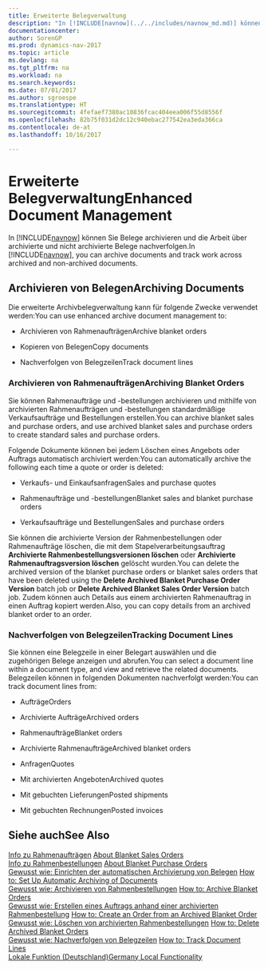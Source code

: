 ```yaml
---
title: Erweiterte Belegverwaltung
description: "In [!INCLUDE[navnow](../../includes/navnow_md.md)] können Sie Belege archivieren und die Arbeit über archivierte und nicht archivierte Belege nachverfolgen."
documentationcenter: 
author: SorenGP
ms.prod: dynamics-nav-2017
ms.topic: article
ms.devlang: na
ms.tgt_pltfrm: na
ms.workload: na
ms.search.keywords: 
ms.date: 07/01/2017
ms.author: sgroespe
ms.translationtype: HT
ms.sourcegitcommit: 4fefaef7380ac10836fcac404eea006f55d8556f
ms.openlocfilehash: 82b75f031d2dc12c940ebac277542ea3eda366ca
ms.contentlocale: de-at
ms.lasthandoff: 10/16/2017

---
```

# <a name="enhanced-document-management"></a><span data-ttu-id="fb070-103">Erweiterte Belegverwaltung</span><span class="sxs-lookup"><span data-stu-id="fb070-103">Enhanced Document Management</span></span>
<span data-ttu-id="fb070-104">In [!INCLUDE[navnow](../../includes/navnow_md.md)] können Sie Belege archivieren und die Arbeit über archivierte und nicht archivierte Belege nachverfolgen.</span><span class="sxs-lookup"><span data-stu-id="fb070-104">In [!INCLUDE[navnow](../../includes/navnow_md.md)], you can archive documents and track work across archived and non-archived documents.</span></span>  
  
## <a name="archiving-documents"></a><span data-ttu-id="fb070-105">Archivieren von Belegen</span><span class="sxs-lookup"><span data-stu-id="fb070-105">Archiving Documents</span></span>  
 <span data-ttu-id="fb070-106">Die erweiterte Archivbelegverwaltung kann für folgende Zwecke verwendet werden:</span><span class="sxs-lookup"><span data-stu-id="fb070-106">You can use enhanced archive document management to:</span></span>  
  
-   <span data-ttu-id="fb070-107">Archivieren von Rahmenaufträgen</span><span class="sxs-lookup"><span data-stu-id="fb070-107">Archive blanket orders</span></span>  
  
-   <span data-ttu-id="fb070-108">Kopieren von Belegen</span><span class="sxs-lookup"><span data-stu-id="fb070-108">Copy documents</span></span>  
  
-   <span data-ttu-id="fb070-109">Nachverfolgen von Belegzeilen</span><span class="sxs-lookup"><span data-stu-id="fb070-109">Track document lines</span></span>  
  
### <a name="archiving-blanket-orders"></a><span data-ttu-id="fb070-110">Archivieren von Rahmenaufträgen</span><span class="sxs-lookup"><span data-stu-id="fb070-110">Archiving Blanket Orders</span></span>  
 <span data-ttu-id="fb070-111">Sie können Rahmenaufträge und -bestellungen archivieren und mithilfe von archivierten Rahmenaufträgen und -bestellungen standardmäßige Verkaufsaufträge und Bestellungen erstellen.</span><span class="sxs-lookup"><span data-stu-id="fb070-111">You can archive blanket sales and purchase orders, and use archived blanket sales and purchase orders to create standard sales and purchase orders.</span></span>  
  
 <span data-ttu-id="fb070-112">Folgende Dokumente können bei jedem Löschen eines Angebots oder Auftrags automatisch archiviert werden:</span><span class="sxs-lookup"><span data-stu-id="fb070-112">You can automatically archive the following each time a quote or order is deleted:</span></span>  
  
-   <span data-ttu-id="fb070-113">Verkaufs- und Einkaufsanfragen</span><span class="sxs-lookup"><span data-stu-id="fb070-113">Sales and purchase quotes</span></span>  
  
-   <span data-ttu-id="fb070-114">Rahmenaufträge und -bestellungen</span><span class="sxs-lookup"><span data-stu-id="fb070-114">Blanket sales and blanket purchase orders</span></span>  
  
-   <span data-ttu-id="fb070-115">Verkaufsaufträge und Bestellungen</span><span class="sxs-lookup"><span data-stu-id="fb070-115">Sales and purchase orders</span></span>  
  
 <span data-ttu-id="fb070-116">Sie können die archivierte Version der Rahmenbestellungen oder Rahmenaufträge löschen, die mit dem Stapelverarbeitungsauftrag **Archivierte Rahmenbestellungsversionen löschen** oder **Archivierte Rahmenauftragsversion löschen** gelöscht wurden.</span><span class="sxs-lookup"><span data-stu-id="fb070-116">You can delete the archived version of the blanket purchase orders or blanket sales orders that have been deleted using the **Delete Archived Blanket Purchase Order Version** batch job or **Delete Archived Blanket Sales Order Version** batch job.</span></span> <span data-ttu-id="fb070-117">Zudem können auch Details aus einem archivierten Rahmenauftrag in einen Auftrag kopiert werden.</span><span class="sxs-lookup"><span data-stu-id="fb070-117">Also, you can copy details from an archived blanket order to an order.</span></span>  
  
### <a name="tracking-document-lines"></a><span data-ttu-id="fb070-118">Nachverfolgen von Belegzeilen</span><span class="sxs-lookup"><span data-stu-id="fb070-118">Tracking Document Lines</span></span>  
 <span data-ttu-id="fb070-119">Sie können eine Belegzeile in einer Belegart auswählen und die zugehörigen Belege anzeigen und abrufen.</span><span class="sxs-lookup"><span data-stu-id="fb070-119">You can select a document line within a document type, and view and retrieve the related documents.</span></span> <span data-ttu-id="fb070-120">Belegzeilen können in folgenden Dokumenten nachverfolgt werden:</span><span class="sxs-lookup"><span data-stu-id="fb070-120">You can track document lines from:</span></span>  
  
-   <span data-ttu-id="fb070-121">Aufträge</span><span class="sxs-lookup"><span data-stu-id="fb070-121">Orders</span></span>  
  
-   <span data-ttu-id="fb070-122">Archivierte Aufträge</span><span class="sxs-lookup"><span data-stu-id="fb070-122">Archived orders</span></span>  
  
-   <span data-ttu-id="fb070-123">Rahmenaufträge</span><span class="sxs-lookup"><span data-stu-id="fb070-123">Blanket orders</span></span>  
  
-   <span data-ttu-id="fb070-124">Archivierte Rahmenaufträge</span><span class="sxs-lookup"><span data-stu-id="fb070-124">Archived blanket orders</span></span>  
  
-   <span data-ttu-id="fb070-125">Anfragen</span><span class="sxs-lookup"><span data-stu-id="fb070-125">Quotes</span></span>  
  
-   <span data-ttu-id="fb070-126">Mit archivierten Angeboten</span><span class="sxs-lookup"><span data-stu-id="fb070-126">Archived quotes</span></span>  
  
-   <span data-ttu-id="fb070-127">Mit gebuchten Lieferungen</span><span class="sxs-lookup"><span data-stu-id="fb070-127">Posted shipments</span></span>  
  
-   <span data-ttu-id="fb070-128">Mit gebuchten Rechnungen</span><span class="sxs-lookup"><span data-stu-id="fb070-128">Posted invoices</span></span>  
  
## <a name="see-also"></a><span data-ttu-id="fb070-129">Siehe auch</span><span class="sxs-lookup"><span data-stu-id="fb070-129">See Also</span></span>  
 <span data-ttu-id="fb070-130">[Info zu Rahmenaufträgen](about-blanket-sales-orders.md) </span><span class="sxs-lookup"><span data-stu-id="fb070-130">[About Blanket Sales Orders](about-blanket-sales-orders.md) </span></span>  
 <span data-ttu-id="fb070-131">[Info zu Rahmenbestellungen](about-blanket-purchase-orders.md) </span><span class="sxs-lookup"><span data-stu-id="fb070-131">[About Blanket Purchase Orders](about-blanket-purchase-orders.md) </span></span>  
 <span data-ttu-id="fb070-132">[Gewusst wie: Einrichten der automatischen Archivierung von Belegen](how-to-set-up-automatic-archiving-of-documents.md) </span><span class="sxs-lookup"><span data-stu-id="fb070-132">[How to: Set Up Automatic Archiving of Documents](how-to-set-up-automatic-archiving-of-documents.md) </span></span>  
 <span data-ttu-id="fb070-133">[Gewusst wie: Archivieren von Rahmenbestellungen](how-to-archive-blanket-orders.md) </span><span class="sxs-lookup"><span data-stu-id="fb070-133">[How to: Archive Blanket Orders](how-to-archive-blanket-orders.md) </span></span>  
 <span data-ttu-id="fb070-134">[Gewusst wie: Erstellen eines Auftrags anhand einer archivierten Rahmenbestellung](how-to-create-an-order-from-an-archived-blanket-order.md) </span><span class="sxs-lookup"><span data-stu-id="fb070-134">[How to: Create an Order from an Archived Blanket Order](how-to-create-an-order-from-an-archived-blanket-order.md) </span></span>  
 <span data-ttu-id="fb070-135">[Gewusst wie: Löschen von archivierten Rahmenbestellungen](how-to-delete-archived-blanket-orders.md) </span><span class="sxs-lookup"><span data-stu-id="fb070-135">[How to: Delete Archived Blanket Orders](how-to-delete-archived-blanket-orders.md) </span></span>  
 <span data-ttu-id="fb070-136">[Gewusst wie: Nachverfolgen von Belegzeilen](how-to-track-document-lines.md) </span><span class="sxs-lookup"><span data-stu-id="fb070-136">[How to: Track Document Lines](how-to-track-document-lines.md) </span></span>  
 [<span data-ttu-id="fb070-137">Lokale Funktion (Deutschland)</span><span class="sxs-lookup"><span data-stu-id="fb070-137">Germany Local Functionality</span></span>](../Germany/germany-local-functionality.md)
